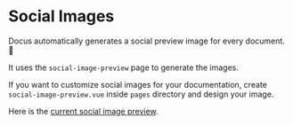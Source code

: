# Social Images

Docus automatically generates a social preview image for every document. 🤳

It uses the `social-image-preview` page to generate the images.

If you want to customize social images for your documentation, create `social-image-preview.vue` inside `pages` directory and design your image.

Here is the [current social image preview](/social-image-preview).
